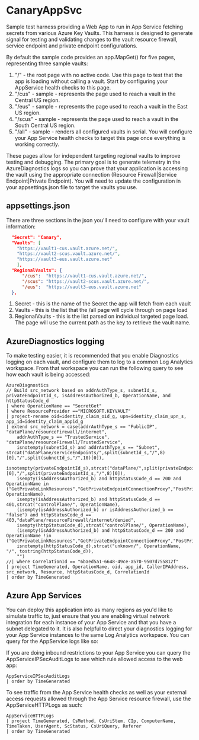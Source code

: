 # CanaryAppSvc

Sample test harness providing a Web App to run in App Service fetching secrets from various Azure Key Vaults. This harness is designed to generate signal for testing and validating changes to the vault resource firewall, service endpoint and private endpoint configurations.

By default the sample code provides an app.MapGet() for five pages, representing three sample vaults:

1. "/" - the root page with no active code. Use this page to test that the app is loading without calling a vault. Start by configuring your AppService health checks to this page.
1. "/cus" - sample - represents the page used to reach a vault in the Central US region.
1. "/eus" - sample - represents the page used to reach a vault in the East US region.
1. "/scus" - sample - represents the page used to reach a vault in the South Central US region.
1. "/all" - sample - renders all configured vaults in serial. You will configure your App Service health checks to target this page once everything is working correctly.

These pages allow for independent targeting regional vaults to improve testing and debugging. The primary goal is to generate telemetry in the AzureDiagnostics logs so you can prove that your application is accessing the vault using the appropriate connection (Resource Firewall|Service Endpoint|Private Endpoint). You will need to update the configuration in your appsettings.json file to target the vaults you use.

## appsettings.json

There are three sections in the json you'll need to configure with your vault information:

```json
  "Secret": "Canary",
  "Vaults": [
    "https://vault1-cus.vault.azure.net/",
    "https://vault2-scus.vault.azure.net/",
    "https://vault3-eus.vault.azure.net"  
    ],
  "RegionalVaults": {
      "/cus":  "https://vault1-cus.vault.azure.net/",
      "/scus": "https://vault2-scus.vault.azure.net/",
      "/eus":  "https://vault3-eus.vault.azure.net"  
  },
```

1. Secret - this is the name of the Secret the app will fetch from each vault
1. Vaults - this is the list that the /all page will cycle through on page load
1. RegionalVaults - this is the list parsed on individual targeted page load. The page will use the current path as the key to retrieve the vault name.

## AzureDiagnostics logging

To make testing easier, it is recommended that you enable Diagnostics logging on each vault, and configure them to log to a common Log Analytics workspace. From that workspace you can run the following query to see how each vault is being accessed:

```kusto
AzureDiagnostics
// Build src_network based on addrAuthType_s, subnetId_s, privateEndpointId_s, isAddressAuthorized_b, OperationName, and httpStatusCode_d
| where OperationName == "SecretGet"
| where ResourceProvider =="MICROSOFT.KEYVAULT"
| project-rename oid=identity_claim_oid_g, upn=identity_claim_upn_s, app_id=identity_claim_appid_g
| extend src_network = case(addrAuthType_s == "PublicIP", "dataPlane/resourceFirewall/internet", 
    addrAuthType_s == "TrustedService", "dataPlane/resourceFirewall/TrustedService",
    isnotempty(subnetId_s) and addrAuthType_s == "Subnet", strcat("dataPlane/serviceEndpoints/",split(subnetId_s,"/",8)[0],"/",split(subnetId_s,"/",10)[0]),
    isnotempty(privateEndpointId_s),strcat("dataPlane/",split(privateEndpointId_s,"/",7)[0],"/",split(privateEndpointId_s,"/",8)[0]),
    isempty(isAddressAuthorized_b) and httpStatusCode_d == 200 and OperationName in ("GetPrivateLinkResources","GetPrivateEndpointConnectionProxy","PostPrivateEndpointConnectionProxyValidate","PutPrivateEndpointConnectionProxy","Authentication","VaultGet","VaultPut","VaultDelete","VaultPatch","VaultList","VaultPurge","VaultRecover","VaultGetDeleted","VaultListDeleted","VaultAccessPolicyChangedEventGridNotification"),strcat("controlPlane/", OperationName),
    isempty(isAddressAuthorized_b) and httpStatusCode_d == 401,strcat("controlPlane/", OperationName),
    (isempty(isAddressAuthorized_b) or isAddressAuthorized_b == "false") and httpStatusCode_d == 403,"dataPlane/resourceFirewall/internet/denied",
    isempty(httpStatusCode_d),strcat("controlPlane/", OperationName),
    (isempty(isAddressAuthorized_b) and httpStatusCode_d == 200 and OperationName !in ("GetPrivateLinkResources","GetPrivateEndpointConnectionProxy","PostPrivateEndpointConnectionProxyValidate","PutPrivateEndpointConnectionProxy","Authentication","VaultGet","VaultPut","VaultDelete","VaultPatch","VaultList","VaultPurge","VaultRecover","VaultGetDeleted","VaultListDeleted","VaultAccessPolicyChangedEventGridNotification")),strcat("dataPlane/insufficient_info"),
    isnotempty(httpStatusCode_d),strcat("unknown/", OperationName, "/", tostring(httpStatusCode_d)),
    "")
//| where CorrelationId == "6baed5a1-6648-49ce-a570-9507d755812f"
| project TimeGenerated, OperationName, oid, app_id, CallerIPAddress, src_network, Resource, httpStatusCode_d, CorrelationId
| order by TimeGenerated
```

## Azure App Services

You can deploy this application into as many regions as you'd like to simulate traffic to, just ensure that you are enabling virtual network integration for each instance of your App Service and that you have a subnet delegated to it. It is also helpful to direct your diagnostics logging for your App Service instances to the same Log Analytics workspace. You can query for the AppService logs like so:

If you are doing inbound restrictions to your App Service you can query the AppServiceIPSecAuditLogs to see which rule allowed access to the web app:

```kusto
AppServiceIPSecAuditLogs 
| order by TimeGenerated
```

To see traffic from the App Service health checks as well as your external access requests allowed through the App Service resource firewall, use the AppServiceHTTPLogs as such:

```kusto
AppServiceHTTPLogs 
| project TimeGenerated, CsMethod, CsUriStem, CIp, ComputerName, TimeTaken, UserAgent, ScStatus, CsUriQuery, Referer
| order by TimeGenerated
```
